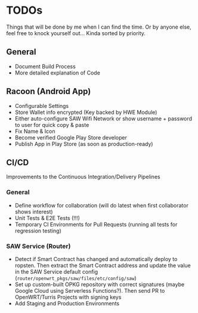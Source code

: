# TODOs
Things that will be done by me when I can find the time. Or by anyone else, feel free to knock yourself out...
Kinda sorted by priority.

## General
* Document Build Process
* More detailed explanation of Code

## Racoon (Android App)
* Configurable Settings
* Store Wallet info encrypted (Key backed by HWE Module)
* Either auto-configure SAW Wifi Network or show username + password to user for quick copy & paste
* Fix Name & Icon
* Become verified Google Play Store developer
* Publish App in Play Store (as soon as production-ready)

## CI/CD
Improvements to the Continuous Integration/Delivery Pipelines

### General
* Define workflow for collaboration (will do latest when first collaborator shows interest)
* Unit Tests & E2E Tests (!!!)
* Temporary CI Environments for Pull Requests (running all tests for regression testing)

### SAW Service (Router)
* Detect if Smart Contract has changed and automatically deploy to ropsten. Then extract the Smart Contract address and update the value in the SAW Service default config (`router/openwrt_pkgs/saw/files/etc/config/saw`)
* Set up custom-built OPKG repository with correct signatures (maybe Google Cloud using Serverless Functions?). Then send PR to OpenWRT/Turris Projects with signing keys
* Add Staging and Production Environments
